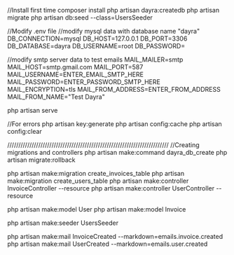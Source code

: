 //Install first time
composer install
php artisan dayra:createdb
php artisan migrate
php artisan db:seed --class=UsersSeeder

//Modify .env file
//modify mysql data with database name "dayra"
DB_CONNECTION=mysql
DB_HOST=127.0.0.1
DB_PORT=3306
DB_DATABASE=dayra
DB_USERNAME=root
DB_PASSWORD=

//modify smtp server data to test emails
MAIL_MAILER=smtp
MAIL_HOST=smtp.gmail.com
MAIL_PORT=587
MAIL_USERNAME=ENTER_EMAIL_SMTP_HERE
MAIL_PASSWORD=ENTER_PASSWORD_SMTP_HERE
MAIL_ENCRYPTION=tls
MAIL_FROM_ADDRESS=ENTER_FROM_ADDRESS
MAIL_FROM_NAME="Test Dayra"

php artisan serve

//For errors
php artisan key:generate
php artisan config:cache
php artisan config:clear

/////////////////////////////////////////////////////////////////////////
//Creating migrations and controllers
php artisan make:command dayra_db_create
php artisan migrate:rollback

php artisan make:migration create_invoices_table
php artisan make:migration create_users_table
php artisan make:controller InvoiceController --resource
php artisan make:controller UserController --resource

php artisan make:model User
php artisan make:model Invoice

php artisan make:seeder UsersSeeder

php artisan make:mail InvoiceCreated --markdown=emails.invoice.created
php artisan make:mail UserCreated --markdown=emails.user.created